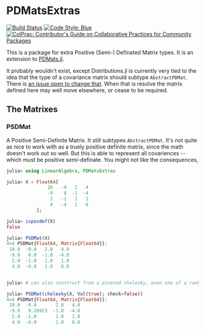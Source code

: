 # PDMatsExtras

<!--
[![Stable](https://img.shields.io/badge/docs-stable-blue.svg)](https://invenia.github.io/PDMatsExtras.jl/stable)
[![Dev](https://img.shields.io/badge/docs-dev-blue.svg)](https://invenia.github.io/PDMatsExtras.jl/dev)
-->
[![Build Status](https://github.com/invenia/PDMatsExtras.jl/workflows/CI/badge.svg)](https://github.com/invenia/PDMatsExtras.jl/actions)
[![Code Style: Blue](https://img.shields.io/badge/code%20style-blue-4495d1.svg)](https://github.com/invenia/BlueStyle)
[![ColPrac: Contributor's Guide on Collaborative Practices for Community Packages](https://img.shields.io/badge/ColPrac-Contributor's%20Guide-blueviolet)](https://github.com/SciML/ColPrac)


This is a package for extra Positive (Semi-) Definated Matrix types.
It is an extension to [PDMats.jl](https://github.com/JuliaStats/PDMats.jl).

It probably wouldn't exist, except Distributions.jl is currently very tied to the idea that the type of a covariance matrix should subtype `AbstractPDMat`.
There is [an issue open to change that](https://github.com/JuliaStats/Distributions.jl/issues/1219).
When that is resolve the matrix defined here may well move elsewhere, or cease to be required.

## The Matrixes

### PSDMat
A Positive Semi-Definite Matrix.
It still subtypes `AbstractPDMat`.
It's not quite as nice to work with as a truely positive definite matrix, since the math doesn't work out so well.
But this is able to represent all covariences -- which must be positive *semi*-definate.
You might not like the consequences,

```julia
julia> using LinearAlgebra, PDMatsExtras

julia> X = Float64[
               10   -9   2   4
               -9    8  -1  -4
                2   -1   1   1
                4   -4   1   6
           ];

julia> isposdef(X)
false

julia> PSDMat(X)
4×4 PSDMat{Float64, Matrix{Float64}}:
 10.0  -9.0   2.0   4.0
 -9.0   8.0  -1.0  -4.0
  2.0  -1.0   1.0   1.0
  4.0  -4.0   1.0   6.0


julia> # can also construct from a pivoted cholesky, even one of a rank deficient matrix (like this one)

julia> PSDMat(cholesky(X, Val(true); check=false))
4×4 PSDMat{Float64, Matrix{Float64}}:
 10.0  -9.0       2.0   4.0
 -9.0   9.26923  -1.0  -4.0
  2.0  -1.0       1.0   1.0
  4.0  -4.0       1.0   6.0
```
